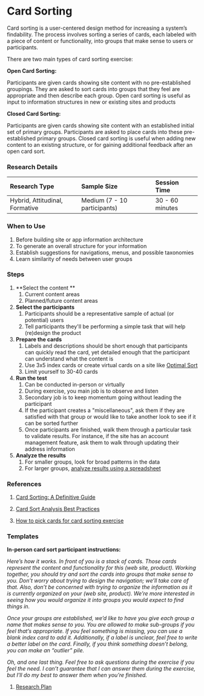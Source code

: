 # Card Sorting

Card sorting is a user-centered design method for increasing a system’s findability. The process involves sorting a series of cards, each labeled with a piece of content or functionality, into groups that make sense to users or participants.

There are two main types of card sorting exercise:

**Open Card Sorting:**

Participants are given cards showing site content with no pre-established groupings. They are asked to sort cards into groups that they feel are appropriate and then describe each group. Open card sorting is useful as input to information structures in new or existing sites and products

**Closed Card Sorting:**

Participants are given cards showing site content with an established initial set of primary groups. Participants are asked to place cards into these pre-established primary groups. Closed card sorting is useful when adding new content to an existing structure, or for gaining additional feedback after an open card sort.

### Research Details

| Research Type | Sample Size | Session Time |
| :--- | :--- | :--- |
| Hybrid, Attitudinal, Formative | Medium \(7 - 10 participants\) | 30 - 60 minutes |

### When to Use

1. Before building site or app information architecture 
2. To generate an overall structure for your information
3. Establish suggestions for navigations, menus, and possible taxonomies 
4. Learn similarity of needs between user groups

### Steps

1. **Select the content  **
   1. Current content areas  
   2. Planned/future content areas
2. **Select the participants**
   1. Participants should be a representative sample of actual \(or potential\) users
   2. Tell participants they'll be performing a simple task that will help \(re\)design the product
3. **Prepare the cards**
   1. Labels and descriptions should be short enough that participants can quickly read the card, yet detailed enough that the participant can understand what the content is
   2. Use 3x5 index cards or create virtual cards on a site like [Optimal Sort](https://www.optimalworkshop.com/optimalsort)
   3. Limit yourself to 30-40 cards
4. **Run the test**
   1. Can be conducted in-person or virtually
   2. During exercise, you main job is to observe and listen
   3. Secondary job is to keep momentum going without leading the participant
   4. If the participant creates a "miscellaneous", ask them if they are satisfied with that group or would like to take another look to see if it can be sorted further
   5. Once participants are finished, walk them through a particular task to validate results. For instance, if the site has an account management feature, ask them to walk through updating their address information
5. **Analyze the results**
   1. For smaller groups, look for broad patterns in the data
   2. For larger groups, [analyze results using a spreadsheet](http://boxesandarrows.com/analyzing-card-sort-results-with-a-spreadsheet-template/)

### References

1. [Card Sorting: A Definitive Guide](http://boxesandarrows.com/card-sorting-a-definitive-guide/)

2. [Card Sort Analysis Best Practices](https://drive.google.com/file/d/0B4QJdUor72QzNTJhUjlHbE9wMWM/view)

3. [How to pick cards for card sorting exercise](https://blog.optimalworkshop.com/how-to-pick-cards-for-card-sorting)

### Templates

**In-person card sort participant instructions:**

_Here’s how it works. In front of you is a stack of cards. Those cards represent the content and functionality for this \(web site, product\). Working together, you should try and sort the cards into groups that make sense to you. Don’t worry about trying to design the navigation; we’ll take care of that. Also, don’t be concerned with trying to organize the information as it is currently organized on your \(web site, product\). We’re more interested in seeing how you would organize it into groups you would expect to find things in._

_Once your groups are established, we’d like to have you give each group a name that makes sense to you. You are allowed to make sub-groups if you feel that’s appropriate. If you feel something is missing, you can use a blank index card to add it. Additionally, if a label is unclear, feel free to write a better label on the card. Finally, if you think something doesn’t belong, you can make an “outlier” pile._

_Oh, and one last thing. Feel free to ask questions during the exercise if you feel the need. I can’t guarantee that I can answer them during the exercise, but I’ll do my best to answer them when you’re finished._

1. [Research Plan](https://docs.google.com/document/d/1TywGTy_TSPHyq1-8bX5Ackz1cEGPdM1HbO2CM72CxO0/edit?usp=sharing)



